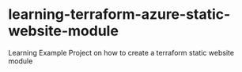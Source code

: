 # learning-terraform-azure-static-website-module
Learning Example Project on how to create a terraform static website module
